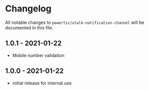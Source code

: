 # Changelog

All notable changes to `powertic/utalk-notification-channel` will be documented in this file.

## 1.0.1 - 2021-01-22

* Mobile number validation

## 1.0.0 - 2021-01-22

* initial release for internal use
